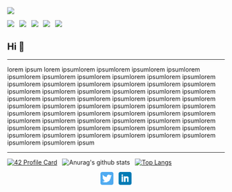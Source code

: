 
<img align='center' src="https://media.giphy.com/media/RbDKaczqWovIugyJmW/giphy.gif" >

![](https://img.shields.io/badge/Code-Javascript-informational?style=flat&logo=javascript&logoColor=white&color=2bbc8a)
&nbsp;
![](https://img.shields.io/badge/OS-Linux-informational?style=flat&logo=linux&logoColor=white&color=2bbc8a)
&nbsp;
![](https://img.shields.io/badge/Code-Python-informational?style=flat&logo=python&logoColor=white&color=2bbc8a)
&nbsp;
![](https://img.shields.io/badge/Code-React-informational?style=flat&logo=react.js&logoColor=white&color=2bbc8a)
&nbsp;
![](https://img.shields.io/badge/Code-Make-informational?style=flat&logo=cmake&logoColor=white&color=2bbc8a)

## Hi 👋
---

lorem ipsum  lorem ipsumlorem ipsumlorem ipsumlorem ipsumlorem ipsumlorem ipsumlorem ipsumlorem ipsumlorem ipsumlorem ipsumlorem ipsumlorem ipsumlorem ipsumlorem ipsumlorem ipsumlorem ipsumlorem ipsumlorem ipsumlorem ipsumlorem ipsumlorem ipsumlorem ipsumlorem ipsumlorem ipsumlorem ipsumlorem ipsumlorem ipsumlorem ipsumlorem ipsumlorem ipsumlorem ipsumlorem ipsumlorem ipsumlorem ipsumlorem ipsumlorem ipsumlorem ipsumlorem ipsumlorem ipsumlorem ipsumlorem ipsumlorem ipsumlorem ipsumlorem ipsumlorem ipsumlorem ipsumlorem ipsumlorem ipsumlorem ipsumlorem ipsumlorem ipsumlorem ipsumlorem ipsumlorem ipsumlorem ipsumlorem ipsumlorem ipsumlorem ipsumlorem ipsumlorem ipsumlorem ipsum

---


<p>

[![42 Profile Card](https://1337-readme.vercel.app/api/profile?cursus=42cursus&email=hide&login=zchatoua)](https://github.com/ZackChOfficial/ZackChOfficial)&nbsp;&nbsp;
![Anurag's github stats](https://github-readme-stats.vercel.app/api?username=ZackChOfficial&show_icons=true&theme=tokyonight)&nbsp;&nbsp;
[![Top Langs](https://github-readme-stats.vercel.app/api/top-langs/?username=ZackChOfficial&layout=compact)](https://github.com/anuraghazra/github-readme-stats)

</p>

<p align='center'>
<a href="https://twitter.com/ZACKCH_OFF"><img height="30" src="https://github.com/ZackChOfficial/ZackChOfficial/blob/main/assets/twitter.png?raw=true"></a>&nbsp;&nbsp;
<a href="https://www.linkedin.com/in/zakch/"><img height="30" src="https://github.com/ZackChOfficial/ZackChOfficial/blob/main/assets/linkedin.png?raw=true"></a>
</p>